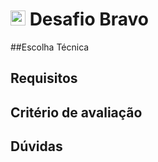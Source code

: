 # <img src="https://avatars1.githubusercontent.com/u/7063040?v=4&s=200.jpg" alt="HU" width="24" /> Desafio Bravo

##Escolha Técnica

## Requisitos


## Critério de avaliação


## Dúvidas


